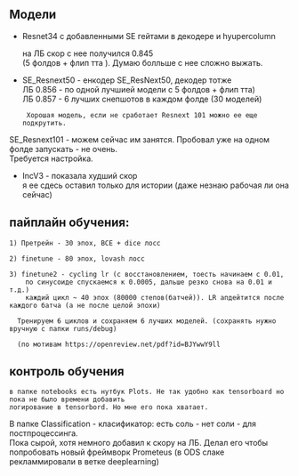 ## Модели

  
  - Resnet34 c добавленными SE гейтами в декодере и hyupercolumn 
    
    на ЛБ скор с нее получился 0.845   
    (5 фолдов + флип тта ). Думаю болльше с нее сложно выжать.  
 
 - SE_Resnext50 - енкодер SE_ResNext50, декодер тотже  
        ЛБ 0.856 - по одной лучшией модели с 5 фолдов + флип тта)  
        ЛБ 0.857 - 6 лучших снепшотов в каждом фолде (30 моделей)  
        
        Хорошая модель, если не сработает Resnext 101 можно ее еще подкрутить.  
  
 SE_Resnext101 - можем сейчас им занятся. Пробовал уже на одном фолде запускать - не очень.   
 Требуется настройка.
 
 - IncV3 - показала худший скор   
    я ее сдесь оставил только для истории (даже незнаю рабочая ли она сейчас)  
    
    
## пайплайн обучения:
    1) Претрейн - 30 эпох, BCE + dice лосс
    
    2) finetune - 80 эпох, lovash лосс
    
    3) finetune2 - cycling lr (с восстановлением, тоесть начинаем с 0.01,  
        по синусоиде спускаемся к 0.0005, дальше резко снова на 0.01 и т.д.)  
        каждий цикл ~ 40 эпох (80000 степов(батчей)). LR апдейтится после каждого батча (а не после целой эпохи)  
      
      Тренируем 6 циклов и сохраняем 6 лучших моделей. (сохранять нужно вручную с папки runs/debug)  
      
      (по мотивам https://openreview.net/pdf?id=BJYwwY9ll 


## контроль обучения
    
    в папке notebooks есть нутбук Plots. Не так удобно как tensorboard но пока не было времени добавить 
    логирование в tensorbord. Но мне его пока хватает.




В папке Classification - класификатор: есть соль - нет соли - для постпроцессинга.   
Пока сырой, хотя немного добавил к скору на ЛБ. Делал его чтобы попробовать новый фреймворк Prometeus 
(в ODS слаке рекламмировали  в ветке deeplearning)

      
 
      
      
    

